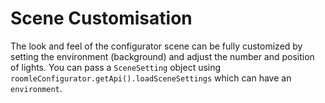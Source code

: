# Scene Customisation

The look and feel of the configurator scene can be fully customized by setting the environment (background) and adjust the number and position of lights. You can pass a `SceneSetting` object using `roomleConfigurator.getApi().loadSceneSettings` which can have an `environment`.

